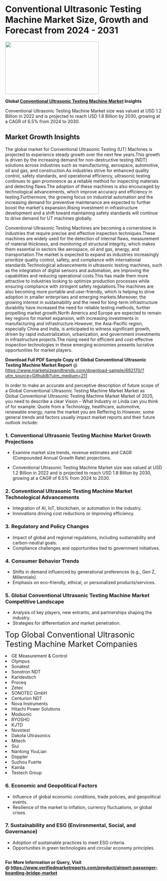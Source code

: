 <H1>Conventional Ultrasonic Testing Machine Market Size, Growth and Forecast from 2024 - 2031</H1><img class="aligncenter size-medium wp-image-584254" src="https://thirdeyenews.in/wp-content/uploads/2024/09/Global-Market-Research-300x168.jpeg" alt="" width="300" height="168" /><p><strong>Global&nbsp;<a href="https://www.marketsizeandtrends.com/download-sample/692170/?utm_source=Github8j?utm_medium=211">Conventional Ultrasonic Testing Machine Market</a> Insights</strong></p><p>Conventional Ultrasonic Testing Machine Market size was valued at USD 1.2 Billion in 2022 and is projected to reach USD 1.8 Billion by 2030, growing at a CAGR of 6.5% from 2024 to 2030.</p><p><h2>Market Growth Insights</h2> <p>The global market for Conventional Ultrasonic Testing (UT) Machines is projected to experience steady growth over the next few years.This growth is driven by the increasing demand for non-destructive testing (NDT) solutions across industries such as manufacturing, aerospace, automotive, oil and gas, and construction.As industries strive for enhanced quality control, safety standards, and operational efficiency, ultrasonic testing continues to gain prominence as a reliable method for inspecting materials and detecting flaws.The adoption of these machines is also encouraged by technological advancements, which improve accuracy and efficiency in testing.Furthermore, the growing focus on industrial automation and the increasing demand for preventive maintenance are expected to further boost the market's expansion.Rising investment in infrastructure development and a shift toward maintaining safety standards will continue to drive demand for UT machines globally.</p> <p>Conventional Ultrasonic Testing Machines are becoming a cornerstone in industries that require precise and effective inspection techniques.These machines are widely used for the detection of internal flaws, measurement of material thickness, and monitoring of structural integrity, which makes them essential in sectors like aerospace, oil and gas, energy, and transportation.The market is expected to expand as industries increasingly prioritize quality control, safety, and compliance with international standards.Technological advancements in ultrasonic testing machines, such as the integration of digital sensors and automation, are improving the capabilities and reducing operational costs.This has made them more attractive to industries looking to optimize production processes while ensuring compliance with stringent safety regulations.The machines are also becoming more portable and user-friendly, which is helping to drive adoption in smaller enterprises and emerging markets.Moreover, the growing interest in sustainability and the need for long-term infrastructure durability have increased the need for reliable testing methods, further propelling market growth.North America and Europe are expected to remain key regions for market expansion, with increasing investments in manufacturing and infrastructure.However, the Asia-Pacific region, especially China and India, is anticipated to witness significant growth, driven by rapid industrialization, urbanization, and government investments in infrastructure projects.The rising need for efficient and cost-effective inspection technologies in these emerging economies presents lucrative opportunities for market players.</p><p><span class=""><strong>Download Full PDF Sample Copy of Global Conventional Ultrasonic Testing Machine Market Report</strong> @ <a href="https://www.marketsizeandtrends.com/download-sample/692170/?utm_source=Github8j?utm_medium=211" target="_blank">https://www.marketsizeandtrends.com/download-sample/692170/?utm_source=Github8j?utm_medium=211</a></span></p><p>In order to make an accurate and perceptive description of future scope of a Global&nbsp;Conventional Ultrasonic Testing Machine Market Market as Global&nbsp;Conventional Ultrasonic Testing Machine Market Market of 2025, you need to describe a clear Vision &ndash; What Industry or Linda can you think of for example: Quote from a Technology, healthcare, automotive, renewable energy, name the market you are Reffering to.However, some general trends and factors usually impact market reports and their future outlook include:</p><h3>1.&nbsp;<strong>Conventional Ultrasonic Testing Machine Market Growth Projections</strong></h3><ul><li>Examine market size trends, revenue estimates and CAGR (Compounded Annual Growth Rate) projections.</li><li><p>Conventional Ultrasonic Testing Machine Market size was valued at USD 1.2 Billion in 2022 and is projected to reach USD 1.8 Billion by 2030, growing at a CAGR of 6.5% from 2024 to 2030.</p></li></ul><h3>2.&nbsp;<strong>Conventional Ultrasonic Testing Machine Market Technological Advancements</strong></h3><ul><li>Integration of AI, IoT, blockchain, or automation in the industry.</li><li>Innovations driving cost reductions or improving efficiency.</li></ul><h3>3.&nbsp;<strong>Regulatory and Policy Changes</strong></h3><ul><li>Impact of global and regional regulations, including sustainability and carbon-neutral goals.</li><li>Compliance challenges and opportunities tied to government initiatives.</li></ul><h3>4.&nbsp;<strong>Consumer Behavior Trends</strong></h3><ul><li>Shifts in demand influenced by generational preferences (e.g., Gen Z, Millennials).</li><li>Emphasis on eco-friendly, ethical, or personalized products/services.</li></ul><h3>5.&nbsp;<strong>Global Conventional Ultrasonic Testing Machine Market Competitive Landscape</strong></h3><ul><li>Analysis of key players, new entrants, and partnerships shaping the industry.</li><li>Strategies for differentiation and market penetration.</li></ul><p data-pm-slice="1 1 []"><span style="color: inherit; font-family: inherit; font-size: 25px;">Top Global Conventional Ultrasonic Testing Machine Market Companies</span></p><div class="" data-test-id=""><p><li>GE Measurement & Control</li><li> Olympus</li><li> Sonatest</li><li> Sonotron NDT</li><li> Karldeutsch</li><li> Proceq</li><li> Zetec</li><li> SONOTEC GmbH</li><li> Centurion NDT</li><li> Nova Instruments</li><li> Hitachi Power Solutions</li><li> Modsonic</li><li> RYOSHO</li><li> KJTD</li><li> Novotest</li><li> Dakota Ultrasonics</li><li> Mitech</li><li> Siui</li><li> Nantong YouLian</li><li> Doppler</li><li> Suzhou Fuerte</li><li> Kairda</li><li> Testech Group</li></p></div><h3>6.&nbsp;<strong>Economic and Geopolitical Factors</strong></h3><ul><li>Influence of global economic conditions, trade policies, and geopolitical events.</li><li>Resilience of the market to inflation, currency fluctuations, or global crises.</li></ul><h3>7.&nbsp;<strong>Sustainability and ESG (Environmental, Social, and Governance)</strong></h3><ul><li>Adoption of sustainable practices to meet ESG criteria.</li><li>Opportunities in green technologies and circular economy principles.</li></ul><h2><strong style="font-size: 14px;">For More Information or Query, Visit @&nbsp;</strong><a style="background-color: #ffffff; font-size: 14px;" href="https://www.marketsizeandtrends.com/report/conventional-ultrasonic-testing-machine-market/" target="_blank">https://www.verifiedmarketreports.com/product/airport-passenger-boarding-bridge-market</a></h2>